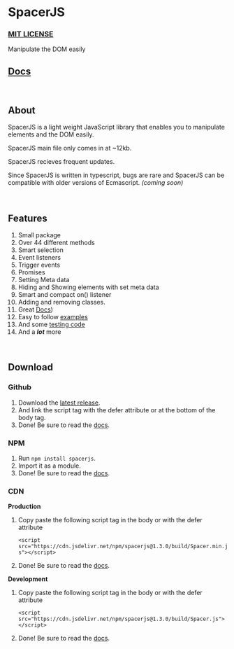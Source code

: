 # SpacerJS

### [MIT LICENSE](LICENSE)

Manipulate the DOM easily

## [Docs](https://ksplatdev.github.io/SpacerJS/-_.html)

<br>

## About

SpacerJS is a light weight JavaScript library that enables you to manipulate elements and the DOM easily.

SpacerJS main file only comes in at ~12kb.

SpacerJS recieves frequent updates.

Since SpacerJS is written in typescript, bugs are rare and SpacerJS can be compatible with older versions of Ecmascript. _(coming soon)_

<br>

## Features

1. Small package
2. Over 44 different methods
3. Smart selection
4. Event listeners
5. Trigger events
6. Promises
7. Setting Meta data
8. Hiding and Showing elements with set meta data
9. Smart and compact on() listener
10. Adding and removing classes.
11. Great [Docs](https://ksplatdev.github.io/SpacerJS/-_.html))
12. Easy to follow [examples](examples.md)
13. And some [testing code](test)
14. And a **_lot_** more

<br>

## Download

### Github

1. Download the [latest release](https://github.com/ksplatdev/SpacerJS/releases/latest).
2. And link the script tag with the defer attribute or at the bottom of the body tag.
3. Done! Be sure to read the [docs](https://ksplatdev.github.io/SpacerJS/-_.html).

### NPM

1. Run `npm install spacerjs`.
2. Import it as a module.
3. Done! Be sure to read the [docs](https://ksplatdev.github.io/SpacerJS/-_.html).

### CDN

**Production**

1. Copy paste the following script tag in the body or with the defer attribute

    `<script src="https://cdn.jsdelivr.net/npm/spacerjs@1.3.0/build/Spacer.min.js"></script>`

2. Done! Be sure to read the [docs](https://ksplatdev.github.io/SpacerJS/-_.html).

**Development**

1. Copy paste the following script tag in the body or with the defer attribute

    `<script src="https://cdn.jsdelivr.net/npm/spacerjs@1.3.0/build/Spacer.js"></script>`

2. Done! Be sure to read the [docs](https://ksplatdev.github.io/SpacerJS/-_.html).
